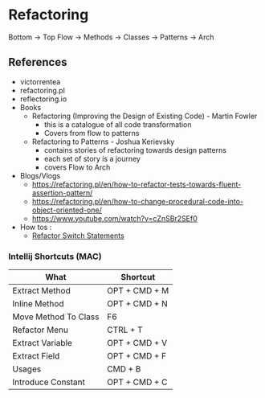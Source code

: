 # Refactoring

Bottom -> Top
Flow -> Methods -> Classes -> Patterns -> Arch

## References

- victorrentea
- refactoring.pl
- reflectoring.io
- Books
    - Refactoring (Improving the Design of Existing Code) - Martin Fowler
        - this is a catalogue of all code transformation
        - Covers from flow to patterns
    - Refactoring to Patterns - Joshua Kerievsky
        - contains stories of refactoring towards design patterns
        - each set of story is a journey
        - covers Flow to Arch
- Blogs/Vlogs
    - https://refactoring.pl/en/how-to-refactor-tests-towards-fluent-assertion-pattern/
    - https://refactoring.pl/en/how-to-change-procedural-code-into-object-oriented-one/
    - https://www.youtube.com/watch?v=cZnSBr2SEf0
- How tos :
    - [Refactor Switch Statements](https://www.developer.com/design/seven-ways-to-refactor-java-switch-statements/)

### Intellij Shortcuts (MAC)

| What                 | Shortcut        |
|----------------------|-----------------|
| Extract Method       | OPT + CMD + M   |
| Inline Method        | OPT + CMD + N   |
| Move Method To Class | F6              |
| Refactor Menu        | CTRL + T        |
| Extract Variable     | OPT + CMD + V   |
| Extract Field        | OPT + CMD + F   |
| Usages               | CMD + B         |
| Introduce Constant   | OPT + CMD + C   |

